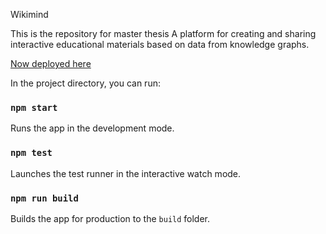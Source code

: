 Wikimind

This is the repository for master thesis A platform for creating and sharing interactive educational materials based on data from knowledge graphs.

[Now deployed here](https://main.d28be9bk835y6d.amplifyapp.com/)

In the project directory, you can run:

### `npm start`

Runs the app in the development mode.

### `npm test`

Launches the test runner in the interactive watch mode.

### `npm run build`

Builds the app for production to the `build` folder.